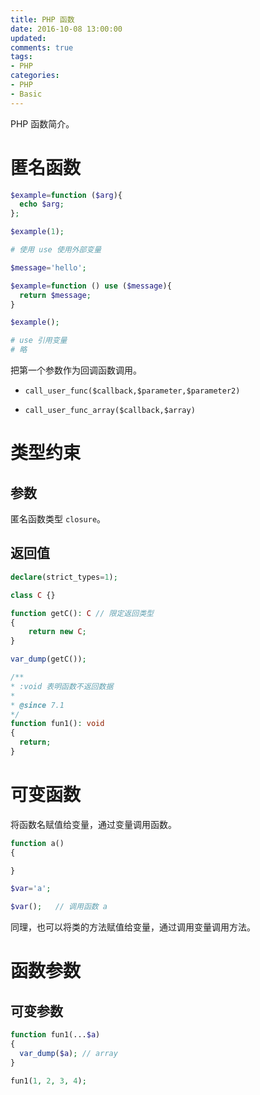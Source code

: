 ```yaml
---
title: PHP 函数
date: 2016-10-08 13:00:00
updated:
comments: true
tags:
- PHP
categories:
- PHP
- Basic
---
```


PHP 函数简介。

<!--more-->

# 匿名函数

```php
$example=function ($arg){
  echo $arg;
};

$example(1);

# 使用 use 使用外部变量

$message='hello';

$example=function () use ($message){
  return $message;
}

$example();

# use 引用变量
# 略
```

把第一个参数作为回调函数调用。

* `call_user_func($callback,$parameter,$parameter2)`

* `call_user_func_array($callback,$array)`

# 类型约束

## 参数

匿名函数类型 `closure`。

## 返回值

```php
declare(strict_types=1);

class C {}

function getC(): C // 限定返回类型
{
    return new C;
}

var_dump(getC());

/**
* :void 表明函数不返回数据
*
* @since 7.1
*/
function fun1(): void
{
  return;
}
```

# 可变函数

将函数名赋值给变量，通过变量调用函数。

```php
function a()
{

}

$var='a';

$var();   // 调用函数 a
```

同理，也可以将类的方法赋值给变量，通过调用变量调用方法。

# 函数参数

## 可变参数

```php
function fun1(...$a)
{
  var_dump($a); // array
}

fun1(1, 2, 3, 4);
```
